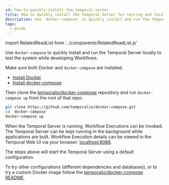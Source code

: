 ```yaml
---
id: how-to-quickly-install-the-temporal-server
title: How to quickly install the Temporal Server for testing and local development
description: Use `docker-compose` to quickly install and run the Temporal Server locally to test the system while developing Workflows.
tags:
  - guide
---
```


import RelatedReadList from '../components/RelatedReadList.js'

Use `docker-compose` to quickly install and run the Temporal Server locally to test the system while developing Workflows.

Make sure both Docker and `docker-compose` are installed.

- [Install Docker](https://docs.docker.com/engine/install)
- [Install docker-compose](https://docs.docker.com/compose/install)

Then clone the [temporalio/docker-compose](https://github.com/temporalio/docker-compose) repository and run `docker-compose up` from the root of that repo:

```bash
git clone https://github.com/temporalio/docker-compose.git
cd  docker-compose
docker-compose up
```

When the Temporal Server is running, Workflow Executions can be invoked.
The Temporal Server can be kept running in the background while applications are built.
Workflow Execution details can be viewed in the Temporal Web UI via your browser: [localhost:8088](http://localhost:8088/).

The steps above will start the Temporal Server using a default configuration.

To try other configurations (different dependencies and databases), or to try a custom Docker image follow the [temporalio/docker-compose README](https://github.com/temporalio/docker-compose/blob/main/README.md).

<RelatedReadList
readliststring="How to deploy the Temporal Server to Kubernetes for testing and development?/docs/content/how-to-deploy-temporal-to-kubernetes-for-testing-and-development?og"
/>
